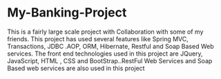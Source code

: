# My-Banking-Project
This is a fairly large scale project with Collaboration with some of my friends.
This project has used several  features like Spring MVC, Transactions, JDBC .AOP, ORM, Hibernate, Restful and Soap Based Web services. The front end technologies used in this project are JQuery, JavaScript, HTML , CSS and BootStrap..RestFul Web Services and Soap Based web services are also used in this project
